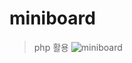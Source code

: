 # miniboard
> php 활용 
![miniboard](https://github.com/HongDawww/miniboard/assets/142575028/133bd061-2122-4234-b412-ee11c61a32d4)
